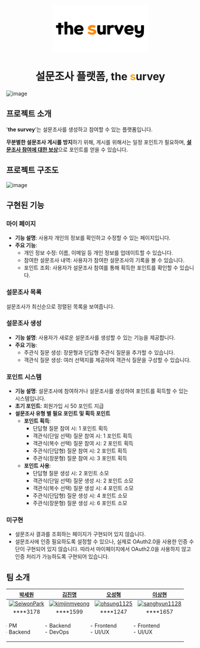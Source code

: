 <p align="center">
  <a href="https://capstone-2023-40-thesurvey.vercel.app">
    <picture>
      <source media="(prefers-color-scheme: dark)" srcset="docs/assets/logo-dark.webp">
      <img src="docs/assets/logo-light.webp" height="128">
    </picture>
  </a>
  <h1 align="center">설문조사 플랫폼, the <span style="color:orange">s</span>urvey</h1>
</p>

![image](https://github.com/user-attachments/assets/a477d2e8-5014-4b7b-ad9b-421fcc3930f5)


## 프로젝트 소개

'**the survey**'는 설문조사를 생성하고 참여할 수 있는 플랫폼입니다.

**무분별한 설문조사 게시를 방지**하기 위해, 게시를 위해서는 일정 포인트가 필요하며, <u>**설문조사 참여에 대한 보상**</u>으로 포인트를 얻을 수 있습니다.

## 프로젝트 구조도
![image](https://github.com/user-attachments/assets/df603ec7-a43d-452f-9de6-eb392dce23a3)

## 구현된 기능

### 마이 페이지
- **기능 설명**: 사용자 개인의 정보를 확인하고 수정할 수 있는 페이지입니다.
- **주요 기능**:
  - 개인 정보 수정: 이름, 이메일 등 개인 정보를 업데이트할 수 있습니다.
  - 참여한 설문조사 내역: 사용자가 참여한 설문조사의 기록을 볼 수 있습니다.
  - 포인트 조회: 사용자가 설문조사 참여를 통해 획득한 포인트를 확인할 수 있습니다.

### 설문조사 목록

설문조사가 최신순으로 정렬된 목록을 보여줍니다.

### 설문조사 생성
- **기능 설명**: 사용자가 새로운 설문조사를 생성할 수 있는 기능을 제공합니다.
- **주요 기능**:
  - 주관식 질문 생성: 장문형과 단답형 주관식 질문을 추가할 수 있습니다.
  - 객관식 질문 생성: 여러 선택지를 제공하여 객관식 질문을 구성할 수 있습니다.

### 포인트 시스템
- **기능 설명**: 설문조사에 참여하거나 설문조사를 생성하여 포인트를 획득할 수 있는 시스템입니다.
- **초기 포인트**: 회원가입 시 50 포인트 지급
- **설문조사 유형 별 필요 포인트 및 획득 포인트**
  - **포인트 획득**:
    - 단답형 질문 참여 시: 1 포인트 획득
    - 객관식(단일 선택) 질문 참여 시: 1 포인트 획득
    - 객관식(복수 선택) 질문 참여 시: 2 포인트 획득
    - 주관식(단답형) 질문 참여 시: 2 포인트 획득
    - 주관식(장문형) 질문 참여 시: 3 포인트 획득
  - **포인트 사용**:
    - 단답형 질문 생성 시: 2 포인트 소모
    - 객관식(단일 선택) 질문 생성 시: 2 포인트 소모
    - 객관식(복수 선택) 질문 생성 시: 4 포인트 소모
    - 주관식(단답형) 질문 생성 시: 4 포인트 소모
    - 주관식(장문형) 질문 생성 시: 6 포인트 소모
   
### 미구현
- 설문조사 결과를 조회하는 페이지가 구현되어 있지 않습니다.
- 설문조사에 인증 필요하도록 설정할 수 있으나, 실제로 OAuth2.0을 사용한 인증 수단이 구현되어 있지 않습니다. 따라서 마이페이지에서 OAuth2.0을 사용하지 않고 인증 처리가 가능하도록 구현되어 있습니다.

## 팀 소개
<table>
  <thead align="center">
    <tr align="center">
      <th align="center" style="text-align: center;">
        <a href="https://github.com/SeiwonPark">박세원</a>
      </th>
      <th align="center" style="text-align: center;">
        <a href="https://github.com/kimjinmyeong">김진명</a>
      </th>
      <th align="center" style="text-align: center;">
        <a href="https://github.com/ohsung1125">오성혁</a>
      </th>
      <th align="center" style="text-align: center;">
        <a href="https://github.com/sanghyun1128">이상현</a>
      </th>
    </tr>
  </thead>
  <tbody>
    <tr>
      <td align="center">
        <a href="https://github.com/SeiwonPark">
          <img src="https://avatars.githubusercontent.com/SeiwonPark" alt="SeiwonPark" width="128" height="128">
        </a>
      </td>
      <td align="center">
        <a href="https://github.com/kimjinmyeong">
          <img src="https://avatars.githubusercontent.com/kimjinmyeong" alt="kimjinmyeong" width="128" height="128">
        </a>
      </td>
      <td align="center">
        <a href="https://github.com/ohsung1125">
          <img src="https://avatars.githubusercontent.com/ohsung1125" alt="ohsung1125" width="128" height="128">
        </a>
      </td>
      <td align="center">
        <a href="https://github.com/sanghyun1128">
          <img src="https://avatars.githubusercontent.com/sanghyun1128" alt="sanghyun1128" width="128" height="128">
        </a>
      </td>
    </tr>
    <tr align="center">
      <td align="center" style="text-align: center;">
        ****3178
      </td>
      <td align="center" style="text-align: center;">
        ****1599
      </td>
      <td align="center" style="text-align: center;">
        ****1247
      </td>
      <td align="center" style="text-align: center;">
        ****1657
      </td>
    </tr>
    <tr>
      <td align="left">
        <ul style="list-style-type:'- ';padding-left:0;">
          <li>PM</li>
          <li>Backend</li>
        </ul>
      </td>
      <td align="left">
        <ul style="list-style-type:'- ';padding-left:0;">
          <li>Backend</li>
          <li>DevOps</li>
        </ul>
      </td>
      <td align="left">
        <ul style="list-style-type:'- ';padding-left:0;">
          <li>Frontend</li>
          <li>UI/UX</li>
        </ul>
      </td>
      <td align="left">
        <ul style="list-style-type:'- ';padding-left:0;">
          <li>Frontend</li>
          <li>UI/UX</li>
        </ul>
      </td>
    </tr>
  </tbody>
</table>

<br/>   
